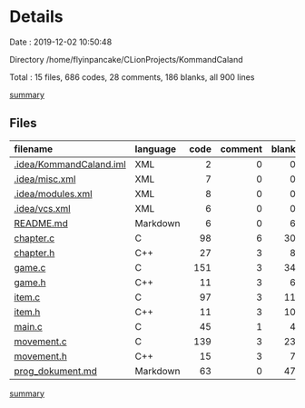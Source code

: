 # Details

Date : 2019-12-02 10:50:48

Directory /home/flyinpancake/CLionProjects/KommandCaland

Total : 15 files,  686 codes, 28 comments, 186 blanks, all 900 lines

[summary](results.md)

## Files
| filename | language | code | comment | blank | total |
| :--- | :--- | ---: | ---: | ---: | ---: |
| [.idea/KommandCaland.iml](file:///home/flyinpancake/CLionProjects/KommandCaland/.idea/KommandCaland.iml) | XML | 2 | 0 | 0 | 2 |
| [.idea/misc.xml](file:///home/flyinpancake/CLionProjects/KommandCaland/.idea/misc.xml) | XML | 7 | 0 | 0 | 7 |
| [.idea/modules.xml](file:///home/flyinpancake/CLionProjects/KommandCaland/.idea/modules.xml) | XML | 8 | 0 | 0 | 8 |
| [.idea/vcs.xml](file:///home/flyinpancake/CLionProjects/KommandCaland/.idea/vcs.xml) | XML | 6 | 0 | 0 | 6 |
| [README.md](file:///home/flyinpancake/CLionProjects/KommandCaland/README.md) | Markdown | 6 | 0 | 6 | 12 |
| [chapter.c](file:///home/flyinpancake/CLionProjects/KommandCaland/chapter.c) | C | 98 | 6 | 30 | 134 |
| [chapter.h](file:///home/flyinpancake/CLionProjects/KommandCaland/chapter.h) | C++ | 27 | 3 | 8 | 38 |
| [game.c](file:///home/flyinpancake/CLionProjects/KommandCaland/game.c) | C | 151 | 3 | 34 | 188 |
| [game.h](file:///home/flyinpancake/CLionProjects/KommandCaland/game.h) | C++ | 11 | 3 | 6 | 20 |
| [item.c](file:///home/flyinpancake/CLionProjects/KommandCaland/item.c) | C | 97 | 3 | 11 | 111 |
| [item.h](file:///home/flyinpancake/CLionProjects/KommandCaland/item.h) | C++ | 11 | 3 | 10 | 24 |
| [main.c](file:///home/flyinpancake/CLionProjects/KommandCaland/main.c) | C | 45 | 1 | 4 | 50 |
| [movement.c](file:///home/flyinpancake/CLionProjects/KommandCaland/movement.c) | C | 139 | 3 | 23 | 165 |
| [movement.h](file:///home/flyinpancake/CLionProjects/KommandCaland/movement.h) | C++ | 15 | 3 | 7 | 25 |
| [prog_dokument.md](file:///home/flyinpancake/CLionProjects/KommandCaland/prog_dokument.md) | Markdown | 63 | 0 | 47 | 110 |

[summary](results.md)